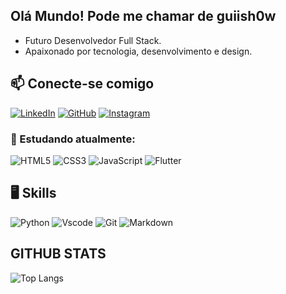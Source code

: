 ## Olá Mundo! Pode me chamar de guiish0w

- Futuro Desenvolvedor Full Stack.
- Apaixonado por tecnologia, desenvolvimento e design. 

## 📫 Conecte-se comigo

[![LinkedIn](https://img.shields.io/badge/LinkedIn-000000?style=for-the-badge&logo=linkedin&logoColor=white)](https://www.linkedin.com/in/iago-marques-9910aa2a3/)
[![GitHub](https://img.shields.io/badge/GitHub-000000?style=for-the-badge&logo=github&logoColor=white)](https://github.com/GuiiSh0w)
[![Instagram](https://img.shields.io/badge/-Instagram-000000?style=for-the-badge&logo=instagram&logoColor=white)](https://www.instagram.com/guiinh0.155/)

### 📖 Estudando atualmente:

![HTML5](https://img.shields.io/badge/HTML5-000000?style=for-the-badge&logo=html5&logoColor=white)
![CSS3](https://img.shields.io/badge/CSS3-000000?style=for-the-badge&logo=css3&logoColor=white)
![JavaScript](https://img.shields.io/badge/JavaScript-000000?style=for-the-badge&logo=javascript&logoColor=white)
![Flutter](https://img.shields.io/badge/Flutter-000000?style=for-the-badge&logo=flutter&logoColor=white)

## 🖥️ Skills

![Python](https://img.shields.io/badge/python-000000?style=for-the-badge&logo=python&logoColor=white)
![Vscode](https://img.shields.io/badge/Vscode-000000?style=for-the-badge&logo=visual-studio-code&logoColor=white)
![Git](https://img.shields.io/badge/GIT-000000?style=for-the-badge&logo=git&logoColor=white)
![Markdown](https://img.shields.io/badge/Markdown-000?style=for-the-badge&logo=markdown)

## GITHUB STATS

![Top Langs](https://github-readme-stats-git-masterrstaa-rickstaa.vercel.app/api/top-langs/?username=SEUUSERNAME&bg_color=000&border_color=30A3DC&title_color=E94D5F&text_color=FFF)